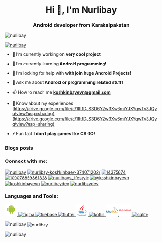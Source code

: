 <h1 align="center">Hi 👋, I'm Nurlibay</h1>
<h3 align="center">Android developer from Karakalpakstan</h3>

<p align="left"> <img src="https://komarev.com/ghpvc/?username=nurlibay&label=Profile%20views&color=0e75b6&style=flat" alt="nurlibay" /> </p>

<p align="left"> <a href="https://github.com/ryo-ma/github-profile-trophy"><img src="https://github-profile-trophy.vercel.app/?username=nurlibay" alt="nurlibay" /></a> </p>

- 🔭 I’m currently working on **very cool project**

- 🌱 I’m currently learning **Android programming!**

- 🤝 I’m looking for help with **with join huge Android Projects!**

- 💬 Ask me about **Android or programming related stuff!**

- 📫 How to reach me **koshkinbayevn@gmail.com**

- 📄 Know about my experiences [https://drive.google.com/file/d/1IItfDJS3D6Y2w3Xw6miYJXYqwTvSJQyq/view?usp=sharing](https://drive.google.com/file/d/1IItfDJS3D6Y2w3Xw6miYJXYqwTvSJQyq/view?usp=sharing)

- ⚡ Fun fact **I don’t play games like CS GO!**

### Blogs posts
<!-- BLOG-POST-LIST:START -->
<!-- BLOG-POST-LIST:END -->

<h3 align="left">Connect with me:</h3>
<p align="left">
<a href="https://dev.to/nurlibay" target="blank"><img align="center" src="https://raw.githubusercontent.com/rahuldkjain/github-profile-readme-generator/master/src/images/icons/Social/devto.svg" alt="nurlibay" height="30" width="40" /></a>
<a href="https://linkedin.com/in/nurlibay-koshkinbaev-374071202/" target="blank"><img align="center" src="https://raw.githubusercontent.com/rahuldkjain/github-profile-readme-generator/master/src/images/icons/Social/linked-in-alt.svg" alt="nurlibay-koshkinbaev-374071202/" height="30" width="40" /></a>
<a href="https://stackoverflow.com/users/14375674" target="blank"><img align="center" src="https://raw.githubusercontent.com/rahuldkjain/github-profile-readme-generator/master/src/images/icons/Social/stack-overflow.svg" alt="14375674" height="30" width="40" /></a>
<a href="https://fb.com/100078859361328" target="blank"><img align="center" src="https://raw.githubusercontent.com/rahuldkjain/github-profile-readme-generator/master/src/images/icons/Social/facebook.svg" alt="100078859361328" height="30" width="40" /></a>
<a href="https://instagram.com/nurlibays_lifestyle" target="blank"><img align="center" src="https://raw.githubusercontent.com/rahuldkjain/github-profile-readme-generator/master/src/images/icons/Social/instagram.svg" alt="nurlibays_lifestyle" height="30" width="40" /></a>
<a href="https://medium.com/@koshkinbayevn" target="blank"><img align="center" src="https://raw.githubusercontent.com/rahuldkjain/github-profile-readme-generator/master/src/images/icons/Social/medium.svg" alt="@koshkinbayevn" height="30" width="40" /></a>
<a href="https://www.hackerrank.com/koshkinbayevn" target="blank"><img align="center" src="https://raw.githubusercontent.com/rahuldkjain/github-profile-readme-generator/master/src/images/icons/Social/hackerrank.svg" alt="koshkinbayevn" height="30" width="40" /></a>
<a href="https://codeforces.com/profile/nurlibaydev" target="blank"><img align="center" src="https://raw.githubusercontent.com/rahuldkjain/github-profile-readme-generator/master/src/images/icons/Social/codeforces.svg" alt="nurlibaydev" height="30" width="40" /></a>
<a href="https://www.leetcode.com/nurlibaydev" target="blank"><img align="center" src="https://raw.githubusercontent.com/rahuldkjain/github-profile-readme-generator/master/src/images/icons/Social/leet-code.svg" alt="nurlibaydev" height="30" width="40" /></a>
</p>

<h3 align="left">Languages and Tools:</h3>
<p align="left"> <a href="https://developer.android.com" target="_blank" rel="noreferrer"> <img src="https://raw.githubusercontent.com/devicons/devicon/master/icons/android/android-original-wordmark.svg" alt="android" width="40" height="40"/> </a> <a href="https://www.figma.com/" target="_blank" rel="noreferrer"> <img src="https://www.vectorlogo.zone/logos/figma/figma-icon.svg" alt="figma" width="40" height="40"/> </a> <a href="https://firebase.google.com/" target="_blank" rel="noreferrer"> <img src="https://www.vectorlogo.zone/logos/firebase/firebase-icon.svg" alt="firebase" width="40" height="40"/> </a> <a href="https://flutter.dev" target="_blank" rel="noreferrer"> <img src="https://www.vectorlogo.zone/logos/flutterio/flutterio-icon.svg" alt="flutter" width="40" height="40"/> </a> <a href="https://www.java.com" target="_blank" rel="noreferrer"> <img src="https://raw.githubusercontent.com/devicons/devicon/master/icons/java/java-original.svg" alt="java" width="40" height="40"/> </a> <a href="https://kotlinlang.org" target="_blank" rel="noreferrer"> <img src="https://www.vectorlogo.zone/logos/kotlinlang/kotlinlang-icon.svg" alt="kotlin" width="40" height="40"/> </a> <a href="https://www.mysql.com/" target="_blank" rel="noreferrer"> <img src="https://raw.githubusercontent.com/devicons/devicon/master/icons/mysql/mysql-original-wordmark.svg" alt="mysql" width="40" height="40"/> </a> <a href="https://www.oracle.com/" target="_blank" rel="noreferrer"> <img src="https://raw.githubusercontent.com/devicons/devicon/master/icons/oracle/oracle-original.svg" alt="oracle" width="40" height="40"/> </a> <a href="https://www.sqlite.org/" target="_blank" rel="noreferrer"> <img src="https://www.vectorlogo.zone/logos/sqlite/sqlite-icon.svg" alt="sqlite" width="40" height="40"/> </a> </p>

<p><img align="left" src="https://github-readme-stats.vercel.app/api/top-langs?username=nurlibay&show_icons=true&locale=en&layout=compact" alt="nurlibay" /></p>

<p>&nbsp;<img align="center" src="https://github-readme-stats.vercel.app/api?username=nurlibay&show_icons=true&locale=en" alt="nurlibay" /></p>

<p><img align="center" src="https://github-readme-streak-stats.herokuapp.com/?user=nurlibay&" alt="nurlibay" /></p>
